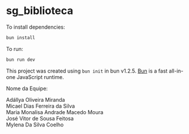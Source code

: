 # sg_biblioteca

To install dependencies:

```bash
bun install
```

To run:

```bash
bun run dev
```

This project was created using `bun init` in bun v1.2.5. [Bun](https://bun.sh) is a fast all-in-one JavaScript runtime.

Nome da Equipe:

Adállya Oliveira Miranda <br>
Micael Dias Ferreira da Silva <br>
Maria Monalisa Andrade Macedo Moura <br>
José Vitor de Sousa Feitosa <br>
Mylena Da Silva Coelho
